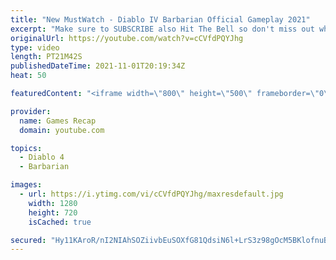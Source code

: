 ```yaml
---
title: "New MustWatch - Diablo IV Barbarian Official Gameplay 2021"
excerpt: "Make sure to SUBSCRIBE also Hit The Bell so don't miss out when we upload new videos! If you like our videos please consider SUBSCRIBE = More ..."
originalUrl: https://youtube.com/watch?v=cCVfdPQYJhg
type: video
length: PT21M42S
publishedDateTime: 2021-11-01T20:19:34Z
heat: 50

featuredContent: "<iframe width=\"800\" height=\"500\" frameborder=\"0\" src=\"https://www.youtube.com/embed/cCVfdPQYJhg\" allow=\"accelerometer; autoplay; encrypted-media; gyroscope; picture-in-picture\" allowfullscreen></iframe>"

provider:
  name: Games Recap
  domain: youtube.com

topics:
  - Diablo 4
  - Barbarian

images:
  - url: https://i.ytimg.com/vi/cCVfdPQYJhg/maxresdefault.jpg
    width: 1280
    height: 720
    isCached: true

secured: "Hy11KAroR/nI2NIAhSOZiivbEuSOXfG81QdsiN6l+LrS3z98gOcM5BKlofnuBaOj71/R/4S5cYBWiEju8oNvo+o7xcGf8PYlLCJKfIJxDyn/vabdNNqqY8yHg1UJOhHkBjaNydeAxNAXA/yzn52ozMJjZf1njmuhOqn/A74ox8Q7jlL43m3Zdxd2ILk6ThsWIocVFHnj4tkUTcVnq8KR84XXjxMKPxEwpaUMurxVFrF8Gh0vRBrwHVne0yD8SyzC1jSF58D184h6HBnXqldNHhrk3IcOZZxoO0uOLFUHEvMDiMT8QXApNbWUbR3EOZgOLh7Dr7/qPMXbY8AfoogyikmO5PjSLNg3D29CtQFOueW5I0a38sKPCdSIDtpKP2tCjV0PpUq5Luru1at5t7DJ59JlBU9zB5tgo5eGv2OlMEE=;1XJk3IV2MUgsvcrm/b2Fmw=="
---
```


